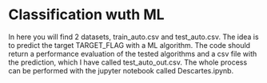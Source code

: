 # Classification wuth ML

In here you will find 2 datasets, train_auto.csv and test_auto.csv. The idea is to predict the target TARGET_FLAG with a ML algorithm. The code should return a performance evaluation of the tested algorithms and a csv file with the prediction, which I have called test_auto_out.csv. 
The whole process can be performed with the jupyter notebook called Descartes.ipynb.
